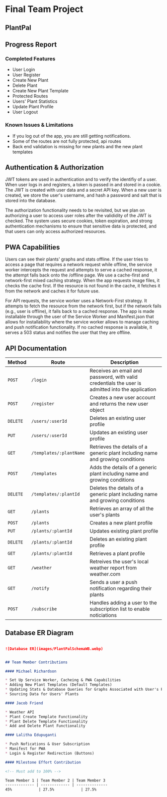 # Final Team Project

## PlantPal

## Progress Report

### Completed Features

* User Login
* User Register
* Create New Plant
* Delete Plant
* Create New Plant Template
* Protected Routes
* Users' Plant Statistics
* Update Plant Profile
* User Logout

### Known Issues & Limitations

* If you log out of the app, you are still getting notifications. 
* Some of the routes are not fully protected, api routes
* Back end validation is missing for new plants and the new plant templates

## Authentication & Authorization

JWT tokens are used in authentication and to verify the identifiy of a user. When user logs in and registers, a token is passed in and stored in a cookie. The JWT is created with user data and a secret API key. When a new user is created, we store the user's username, and hash a password and salt that is stored into the database. 

The authorization functionality needs to be revisited, but we plan on authorizing a user to access user roles after the valididity of the JWT is checked. The system uses secure cookies, token expiration, and strong authentication mechanisms to ensure that sensitive data is protected, and that users can only access authorized resources.

## PWA Capabilities

Users can see their plants' graphs and stats offline. If the user tries to access a page that requires a network request while offline, the service worker intercepts the request and attempts to serve a cached response, it the attempt falls back onto the /offline page. We use a cache-first and network-first mixed caching strategy. When the app requests image files, it checks the cache first. If the resource is not found in the cache, it fetches it from the network and caches it for future use.

For API requests, the service worker uses a Network-First strategy. It attempts to fetch the resource from the network first, but if the network fails (e.g., user is offline), it falls back to a cached response. The app is made installable through the user of the Service Worker and Manifest.json that allows for installability where the service worker allows to manage caching and push notification functionality. If no cached response is available, it serves a 503 status and notifies the user that they are offline. 


## API Documentation

Method | Route                 | Description
------ | --------------------- | ---------
`POST` | `/login`              | Receives an email and password, with valid credentials the user is admitted into the application
`POST` | `/register`           | Creates a new user account and returns the new user object
`DELETE`  | `/users/:userId`     | Deletes an existing user profile
`PUT`  | `/users/:userId`     | Updates an existing user profile
`GET`  | `/templates/:plantName`        | Retrieves the details of a generic plant including name and growing conditions
`POST`  | `/templates`        | Adds the details of a generic plant including name and growing conditions
`DELETE` | `/templates/:plantId`        | Deletes the details of a generic plant including name and growing conditions
`GET`  | `/plants`             | Retrieves an array of all the user's plants
`POST` | `/plants`             | Creates a new plant profile
`PUT`  | `/plants/:plantId`     | Updates existing plant profile
`DELETE`  | `/plants/:plantId`     | Deletes an existing plant profile
`GET`  | `/plants/:plantId`     | Retrieves a plant profile
`GET`  | `/weather`  | Retreives the user's local weather report from weather.com
`GET` | `/notify`  | Sends a user a push notification regarding their plants
`POST` | `/subscribe`  | Handles adding a user to the subscription list to enable noticiations

## Database ER Diagram

```markdown

![Database ER](images/PlantPalSchemaWB.webp)


## Team Member Contributions

#### Michael Richardson

* Set Up Service Worker, Cacheing & PWA Capabilities
* Adding New Plant Templates (Default Templates)
* Updating Stats & Database Queries for Graphs Associated with User's Plants
* Sourcing Data for Users' Plants 

#### Jacob Friend

* Weather API
* Plant Create Template Functionality
* Plant Delete Template Functionality
* Add and Delete Plant Functionality

#### Lalitha Edupuganti

* Push Nofications & User Subscription
* Manifest for PWA 
* Login & Register Redirection (Buttons)

#### Milestone Effort Contribution

<!-- Must add to 100% -->

Team Member 1 | Team Member 2 | Team Member 3
------------- | ------------- | --------------
45%            | 27.5%            | 27.5%
